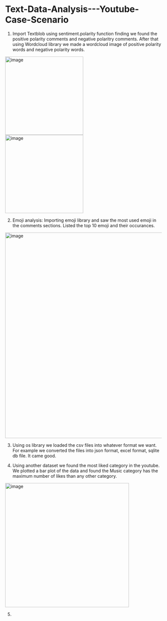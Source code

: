 # Text-Data-Analysis---Youtube-Case-Scenario
1. Import Textblob using sentiment.polarity function finding we found the positive polarity comments and negative polaritry comments. After that using Wordcloud library we made a wordcloud image of positive polarity words and negative polarity words.
<img width="251" alt="image" src="https://github.com/Sarath2804/Text-Data-Analysis---Youtube-Case-Scenario/assets/95603007/dc732aa6-8e3c-4266-8542-483602a59204">
<img width="251" alt="image" src="https://github.com/Sarath2804/Text-Data-Analysis---Youtube-Case-Scenario/assets/95603007/bbbfe6e1-92ef-4c82-9e7d-00de5e17b749">

2. Emoji analysis: Importing emoji library and saw the most used emoji in the comments sections. Listed the top 10 emoji and their occurances. 
<img width="659" alt="image" src="https://github.com/Sarath2804/Text-Data-Analysis---Youtube-Case-Scenario/assets/95603007/74584f6c-6b88-4245-a53b-f2aa454d52ba">

3. Using os library we loaded the csv files into whatever format we want. For example we converted the files into json format, excel format, sqlite db file. It came good.

4. Using another dataset we found the most liked category in the youtube. We plotted a bar plot of the data and found the Music category has the maximum number of likes than any other category. 
<img width="398" alt="image" src="https://github.com/Sarath2804/Text-Data-Analysis---Youtube-Case-Scenario/assets/95603007/562e255e-1be4-4ba6-9a3e-5e8ed48d3e94">

5.
